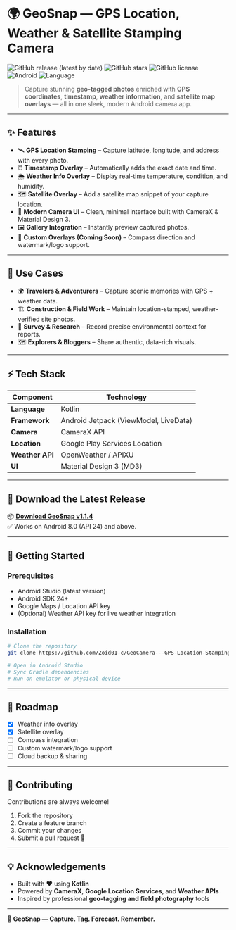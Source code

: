 # 🌍 GeoSnap — GPS Location, Weather & Satellite Stamping Camera

![GitHub release (latest by date)](https://img.shields.io/github/v/release/Zoid01-c/GeoCamera---GPS-Location-Stamping-Camera)
![GitHub stars](https://img.shields.io/github/stars/Zoid01-c/GeoCamera---GPS-Location-Stamping-Camera)
![GitHub license](https://img.shields.io/github/license/Zoid01-c/GeoCamera---GPS-Location-Stamping-Camera)
![Android](https://img.shields.io/badge/platform-Android-brightgreen)
![Language](https://img.shields.io/badge/language-Kotlin-blue)

> Capture stunning **geo-tagged photos** enriched with **GPS coordinates**, **timestamp**, **weather information**, and **satellite map overlays** — all in one sleek, modern Android camera app.

---

## ✨ Features

- 🛰️ **GPS Location Stamping** – Capture latitude, longitude, and address with every photo.  
- ⏰ **Timestamp Overlay** – Automatically adds the exact date and time.  
- 🌦️ **Weather Info Overlay** – Display real-time temperature, condition, and humidity.  
- 🗺️ **Satellite Overlay** – Add a satellite map snippet of your capture location.  
- 🎨 **Modern Camera UI** – Clean, minimal interface built with CameraX & Material Design 3.  
- 🖼️ **Gallery Integration** – Instantly preview captured photos.  
- 🧭 **Custom Overlays (Coming Soon)** – Compass direction and watermark/logo support.  

---

## 🎯 Use Cases

- 🌍 **Travelers & Adventurers** – Capture scenic memories with GPS + weather data.  
- 🏗 **Construction & Field Work** – Maintain location-stamped, weather-verified site photos.  
- 🚁 **Survey & Research** – Record precise environmental context for reports.  
- 🗺 **Explorers & Bloggers** – Share authentic, data-rich visuals.  

---

## ⚡ Tech Stack

| Component | Technology |
|------------|-------------|
| **Language** | Kotlin |
| **Framework** | Android Jetpack (ViewModel, LiveData) |
| **Camera** | CameraX API |
| **Location** | Google Play Services Location |
| **Weather API** | OpenWeather / APIXU |
| **UI** | Material Design 3 (MD3) |

---

## 🚀 Download the Latest Release

📦 **[Download GeoSnap v1.1.4](https://github.com/Zoid01-c/GeoCamera---GPS-Location-Stamping-Camera/releases/tag/v1.1.4)**  
✅ Works on Android 8.0 (API 24) and above.  

---

## 🧩 Getting Started

### Prerequisites

- Android Studio (latest version)  
- Android SDK 24+  
- Google Maps / Location API key  
- (Optional) Weather API key for live weather integration  

### Installation

```bash
# Clone the repository
git clone https://github.com/Zoid01-c/GeoCamera---GPS-Location-Stamping-Camera.git

# Open in Android Studio
# Sync Gradle dependencies
# Run on emulator or physical device
````

---

## 🔮 Roadmap

* [x] Weather info overlay
* [x] Satellite overlay
* [ ] Compass integration
* [ ] Custom watermark/logo support
* [ ] Cloud backup & sharing

---

## 🤝 Contributing

Contributions are always welcome!

1. Fork the repository
2. Create a feature branch
3. Commit your changes
4. Submit a pull request 🚀

---

## 💡 Acknowledgements

* Built with ❤️ using **Kotlin**
* Powered by **CameraX**, **Google Location Services**, and **Weather APIs**
* Inspired by professional **geo-tagging and field photography** tools

---

📸 **GeoSnap — Capture. Tag. Forecast. Remember.**


